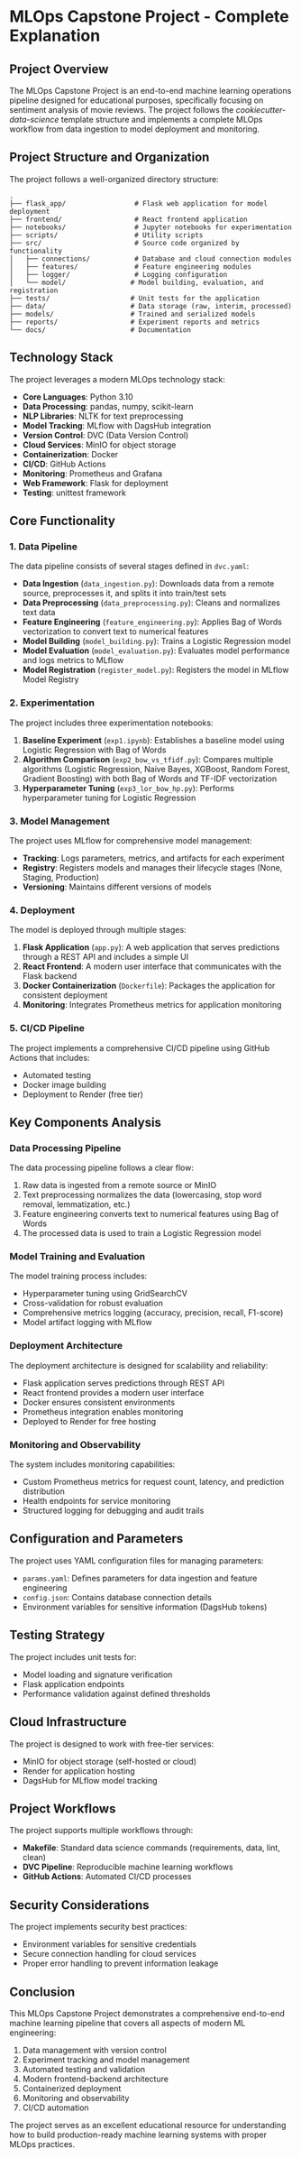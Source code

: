 # MLOps Capstone Project - Complete Explanation

## Project Overview

The MLOps Capstone Project is an end-to-end machine learning operations pipeline designed for educational purposes, specifically focusing on sentiment analysis of movie reviews. The project follows the *cookiecutter-data-science* template structure and implements a complete MLOps workflow from data ingestion to model deployment and monitoring.

## Project Structure and Organization

The project follows a well-organized directory structure:

```
.
├── flask_app/                 # Flask web application for model deployment
├── frontend/                  # React frontend application
├── notebooks/                 # Jupyter notebooks for experimentation
├── scripts/                   # Utility scripts
├── src/                       # Source code organized by functionality
│   ├── connections/           # Database and cloud connection modules
│   ├── features/              # Feature engineering modules
│   ├── logger/                # Logging configuration
│   └── model/                # Model building, evaluation, and registration
├── tests/                    # Unit tests for the application
├── data/                     # Data storage (raw, interim, processed)
├── models/                   # Trained and serialized models
├── reports/                  # Experiment reports and metrics
└── docs/                     # Documentation
```

## Technology Stack

The project leverages a modern MLOps technology stack:

- **Core Languages**: Python 3.10
- **Data Processing**: pandas, numpy, scikit-learn
- **NLP Libraries**: NLTK for text preprocessing
- **Model Tracking**: MLflow with DagsHub integration
- **Version Control**: DVC (Data Version Control)
- **Cloud Services**: MinIO for object storage
- **Containerization**: Docker
- **CI/CD**: GitHub Actions
- **Monitoring**: Prometheus and Grafana
- **Web Framework**: Flask for deployment
- **Testing**: unittest framework

## Core Functionality

### 1. Data Pipeline

The data pipeline consists of several stages defined in `dvc.yaml`:

- **Data Ingestion** (`data_ingestion.py`): Downloads data from a remote source, preprocesses it, and splits it into train/test sets
- **Data Preprocessing** (`data_preprocessing.py`): Cleans and normalizes text data
- **Feature Engineering** (`feature_engineering.py`): Applies Bag of Words vectorization to convert text to numerical features
- **Model Building** (`model_building.py`): Trains a Logistic Regression model
- **Model Evaluation** (`model_evaluation.py`): Evaluates model performance and logs metrics to MLflow
- **Model Registration** (`register_model.py`): Registers the model in MLflow Model Registry

### 2. Experimentation

The project includes three experimentation notebooks:

1. **Baseline Experiment** (`exp1.ipynb`): Establishes a baseline model using Logistic Regression with Bag of Words
2. **Algorithm Comparison** (`exp2_bow_vs_tfidf.py`): Compares multiple algorithms (Logistic Regression, Naive Bayes, XGBoost, Random Forest, Gradient Boosting) with both Bag of Words and TF-IDF vectorization
3. **Hyperparameter Tuning** (`exp3_lor_bow_hp.py`): Performs hyperparameter tuning for Logistic Regression

### 3. Model Management

The project uses MLflow for comprehensive model management:
- **Tracking**: Logs parameters, metrics, and artifacts for each experiment
- **Registry**: Registers models and manages their lifecycle stages (None, Staging, Production)
- **Versioning**: Maintains different versions of models

### 4. Deployment

The model is deployed through multiple stages:

1. **Flask Application** (`app.py`): A web application that serves predictions through a REST API and includes a simple UI
2. **React Frontend**: A modern user interface that communicates with the Flask backend
3. **Docker Containerization** (`Dockerfile`): Packages the application for consistent deployment
4. **Monitoring**: Integrates Prometheus metrics for application monitoring

### 5. CI/CD Pipeline

The project implements a comprehensive CI/CD pipeline using GitHub Actions that includes:
- Automated testing
- Docker image building
- Deployment to Render (free tier)

## Key Components Analysis

### Data Processing Pipeline

The data processing pipeline follows a clear flow:
1. Raw data is ingested from a remote source or MinIO
2. Text preprocessing normalizes the data (lowercasing, stop word removal, lemmatization, etc.)
3. Feature engineering converts text to numerical features using Bag of Words
4. The processed data is used to train a Logistic Regression model

### Model Training and Evaluation

The model training process includes:
- Hyperparameter tuning using GridSearchCV
- Cross-validation for robust evaluation
- Comprehensive metrics logging (accuracy, precision, recall, F1-score)
- Model artifact logging with MLflow

### Deployment Architecture

The deployment architecture is designed for scalability and reliability:
- Flask application serves predictions through REST API
- React frontend provides a modern user interface
- Docker ensures consistent environments
- Prometheus integration enables monitoring
- Deployed to Render for free hosting

### Monitoring and Observability

The system includes monitoring capabilities:
- Custom Prometheus metrics for request count, latency, and prediction distribution
- Health endpoints for service monitoring
- Structured logging for debugging and audit trails

## Configuration and Parameters

The project uses YAML configuration files for managing parameters:
- `params.yaml`: Defines parameters for data ingestion and feature engineering
- `config.json`: Contains database connection details
- Environment variables for sensitive information (DagsHub tokens)

## Testing Strategy

The project includes unit tests for:
- Model loading and signature verification
- Flask application endpoints
- Performance validation against defined thresholds

## Cloud Infrastructure

The project is designed to work with free-tier services:
- MinIO for object storage (self-hosted or cloud)
- Render for application hosting
- DagsHub for MLflow model tracking

## Project Workflows

The project supports multiple workflows through:
- **Makefile**: Standard data science commands (requirements, data, lint, clean)
- **DVC Pipeline**: Reproducible machine learning workflows
- **GitHub Actions**: Automated CI/CD processes

## Security Considerations

The project implements security best practices:
- Environment variables for sensitive credentials
- Secure connection handling for cloud services
- Proper error handling to prevent information leakage

## Conclusion

This MLOps Capstone Project demonstrates a comprehensive end-to-end machine learning pipeline that covers all aspects of modern ML engineering:
1. Data management with version control
2. Experiment tracking and model management
3. Automated testing and validation
4. Modern frontend-backend architecture
5. Containerized deployment
6. Monitoring and observability
7. CI/CD automation

The project serves as an excellent educational resource for understanding how to build production-ready machine learning systems with proper MLOps practices.